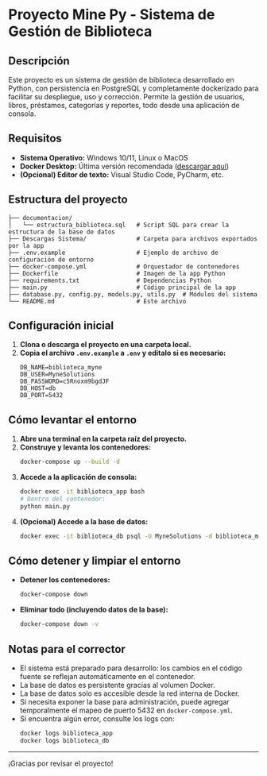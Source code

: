 # Proyecto Mine Py - Sistema de Gestión de Biblioteca

## Descripción
Este proyecto es un sistema de gestión de biblioteca desarrollado en Python, con persistencia en PostgreSQL y completamente dockerizado para facilitar su despliegue, uso y corrección. Permite la gestión de usuarios, libros, préstamos, categorías y reportes, todo desde una aplicación de consola.

## Requisitos
- **Sistema Operativo:** Windows 10/11, Linux o MacOS
- **Docker Desktop:** Última versión recomendada ([descargar aquí](https://www.docker.com/products/docker-desktop/))
- **(Opcional) Editor de texto:** Visual Studio Code, PyCharm, etc.

## Estructura del proyecto
```
├── documentacion/
│   └── estructura_biblioteca.sql   # Script SQL para crear la estructura de la base de datos
├── Descargas Sistema/              # Carpeta para archivos exportados por la app
├── .env.example                    # Ejemplo de archivo de configuración de entorno
├── docker-compose.yml              # Orquestador de contenedores
├── Dockerfile                      # Imagen de la app Python
├── requirements.txt                # Dependencias Python
├── main.py                         # Código principal de la app
├── database.py, config.py, models.py, utils.py  # Módulos del sistema
└── README.md                       # Este archivo
```

## Configuración inicial
1. **Clona o descarga el proyecto en una carpeta local.**
2. **Copia el archivo `.env.example` a `.env` y edítalo si es necesario:**
   ```
   DB_NAME=biblioteca_myne
   DB_USER=MyneSolutions
   DB_PASSWORD=c5Rnoxm9bgdJF
   DB_HOST=db
   DB_PORT=5432
   ```

## Cómo levantar el entorno
1. **Abre una terminal en la carpeta raíz del proyecto.**
2. **Construye y levanta los contenedores:**
   ```bash
   docker-compose up --build -d
   ```
3. **Accede a la aplicación de consola:**
   ```bash
   docker exec -it biblioteca_app bash
   # Dentro del contenedor:
   python main.py
   ```
4. **(Opcional) Accede a la base de datos:**
   ```bash
   docker exec -it biblioteca_db psql -U MyneSolutions -d biblioteca_myne
   ```

## Cómo detener y limpiar el entorno
- **Detener los contenedores:**
  ```bash
  docker-compose down
  ```
- **Eliminar todo (incluyendo datos de la base):**
  ```bash
  docker-compose down -v
  ```

## Notas para el corrector
- El sistema está preparado para desarrollo: los cambios en el código fuente se reflejan automáticamente en el contenedor.
- La base de datos es persistente gracias al volumen Docker.
- La base de datos solo es accesible desde la red interna de Docker.
- Si necesita exponer la base para administración, puede agregar temporalmente el mapeo de puerto 5432 en `docker-compose.yml`.
- Si encuentra algún error, consulte los logs con:
  ```bash
  docker logs biblioteca_app
  docker logs biblioteca_db
  ```

---
¡Gracias por revisar el proyecto! 